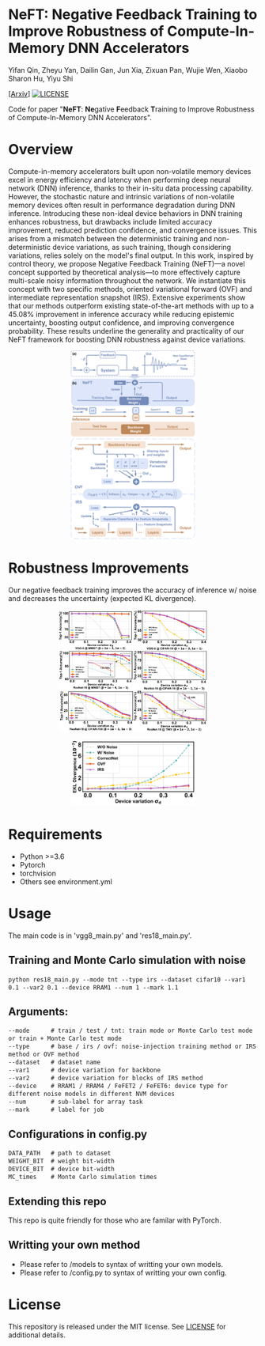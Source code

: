 # **NeFT**: **Ne**gative **F**eedback **T**raining to Improve Robustness of Compute-In-Memory DNN Accelerators
Yifan Qin, Zheyu Yan, Dailin Gan, Jun Xia, Zixuan Pan, Wujie Wen, Xiaobo Sharon Hu, Yiyu Shi

[[Arxiv](https://arxiv.org/abs/2305.14561)] [![LICENSE](https://img.shields.io/github/license/JoeyBling/hexo-theme-yilia-plus "LICENSE")](./LICENSE "LICENSE") 

Code for paper "**NeFT**: **Ne**gative **F**eedback **T**raining to Improve Robustness of Compute-In-Memory DNN Accelerators".

# Overview
Compute-in-memory accelerators built upon non-volatile memory devices excel in energy efficiency and latency when performing deep neural network (DNN) inference, thanks to their in-situ data processing capability. 
However, the stochastic nature and intrinsic variations of non-volatile memory devices often result in performance degradation during DNN inference.
Introducing these non-ideal device behaviors in DNN training enhances robustness, but drawbacks include limited accuracy improvement, reduced prediction confidence, and convergence issues. This arises from a mismatch between the deterministic training and non-deterministic device variations, as such training, though considering variations, relies solely on the model's final output.
In this work, inspired by control theory, we propose Negative Feedback Training (NeFT)—a novel concept supported by theoretical analysis—to more effectively capture multi-scale noisy information throughout the network. We instantiate this concept with two specific methods, oriented variational forward (OVF) and intermediate representation snapshot (IRS). Extensive experiments show that our methods outperform existing state-of-the-art methods with up to a 45.08% improvement in inference accuracy while reducing epistemic uncertainty, boosting output confidence, and improving convergence probability. These results underline the generality and practicality of our NeFT framework for boosting DNN robustness against device variations.

<div align="center">
<img src="figures/method.png" width="50%">
</div>

<div align="center">
<img src="figures/two_instances.png" width="50%">
</div>

# Robustness Improvements

Our negative feedback training improves the accuracy of inference w/ noise and decreases the uncertainty (expected KL divergence).

<p align="center">
  <img src="figures/accuracy.svg" alt="results" width="60%">
</p>

<p align="center">
  <img src="figures/EKL.svg" alt="EKL" width="50%">
</p>

# Requirements
- Python >=3.6   
- Pytorch
- torchvision
- Others see environment.yml

# Usage
The main code is in 'vgg8_main.py' and 'res18_main.py'.
## Training and Monte Carlo simulation with noise
```shell
python res18_main.py --mode tnt --type irs --dataset cifar10 --var1 0.1 --var2 0.1 --device RRAM1 --num 1 --mark 1.1
```

## Arguments:
```shell
--mode      # train / test / tnt: train mode or Monte Carlo test mode or train + Monte Carlo test mode
--type      # base / irs / ovf: noise-injection training method or IRS method or OVF method
--dataset   # dataset name
--var1      # device variation for backbone
--var2      # device variation for blocks of IRS method
--device    # RRAM1 / RRAM4 / FeFET2 / FeFET6: device type for different noise models in different NVM devices
--num       # sub-label for array task
--mark      # label for job
```

## Configurations in config.py
```shell
DATA_PATH   # path to dataset
WEIGHT_BIT  # weight bit-width
DEVICE_BIT  # device bit-width
MC_times    # Monte Carlo simulation times
```

## Extending this repo
This repo is quite friendly for those who are familar with PyTorch.

## Writting your own method
- Please refer to /models to syntax of writting your own models.
- Please refer to /config.py to syntax of writting your own config.

# License
This repository is released under the MIT license. See [LICENSE](LICENSE) for additional details.

